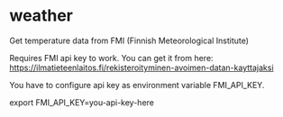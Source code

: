 # weather
Get temperature data from FMI (Finnish Meteorological Institute)

Requires FMI api key to work. You can get it from here: https://ilmatieteenlaitos.fi/rekisteroityminen-avoimen-datan-kayttajaksi

You have to configure api key as environment variable FMI_API_KEY.

export FMI_API_KEY=you-api-key-here


